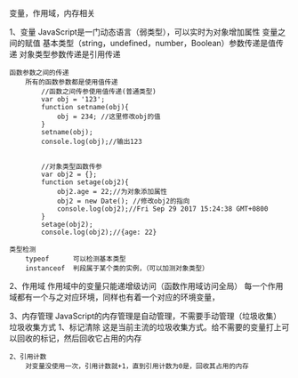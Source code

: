 变量，作用域，内存相关

1、变量
	JavaScript是一门动态语言（弱类型），可以实时为对象增加属性
	变量之间的赋值
		基本类型（string，undefined，number，Boolean）参数传递是值传递
		对象类型参数传递是引用传递

	函数参数之间的传递
		所有的函数参数都是使用值传递
			//函数之间传参使用值传递(普通类型)
			var obj = '123';
			function setname(obj){
				obj = 234; //这里修改obj的值
			}
			setname(obj);
			console.log(obj);//输出123


			//对象类型函数传参
			var obj2 = {};
			function setage(obj2){
				obj2.age = 22;//为对象添加属性
				obj2 = new Date(); //修改obj2的指向
				console.log(obj2);//Fri Sep 29 2017 15:24:38 GMT+0800
			}
			setage(obj2);
			console.log(obj2);//{age: 22}

	类型检测
		typeof		可以检测基本类型
		instanceof  判段属于某个类的实例，（可以加测对象类型）
		

2、作用域
	作用域中的变量只能递增级访问（函数作用域访问全局）
	每一个作用域都有一个与之对应环境，同样也有着一个对应的环境变量，


3、内存管理
	JavaScript的内存管理是自动管理，不需要手动管理（垃圾收集）
	垃圾收集方式
	1、标记清除
		这是当前主流的垃圾收集方式。给不需要的变量打上可以回收的标记，然后回收它占用的内存

	2、引用计数	
		对变量没使用一次，引用计数就+1，直到引用计数为0是，回收其占用的内存


